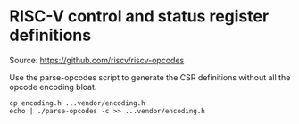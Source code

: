 # RISC-V control and status register definitions

Source: https://github.com/riscv/riscv-opcodes

Use the parse-opcodes script to generate the CSR definitions without
all the opcode encoding bloat.

    cp encoding.h ...vendor/encoding.h
    echo | ./parse-opcodes -c >> ...vendor/encoding.h

